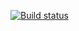 [![Build status](https://ci.appveyor.com/api/projects/status/ei2x67oo2s8hnpte?svg=true)](https://ci.appveyor.com/project/c0nekta/echotest)
